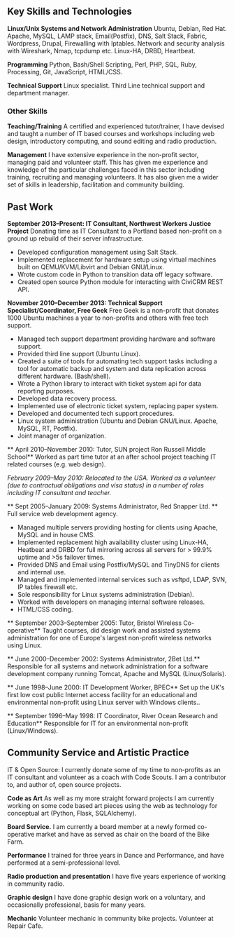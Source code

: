 ## Key Skills and Technologies

**Linux/Unix Systems and Network Administration**
Ubuntu, Debian, Red Hat. Apache, MySQL, LAMP stack,  Email(Postfix), DNS,
Salt Stack,  Fabric, Wordpress, Drupal, Firewalling with Iptables.
Network and security analysis with Wireshark, Nmap, tcpdump etc. 
Linux-HA, DRBD, Heartbeat.

**Programming**
Python, Bash/Shell Scripting, Perl, PHP, SQL, Ruby, Processing, Git,
JavaScript, HTML/CSS.

**Technical Support**
Linux specialist. Third Line technical support and department manager. 

###  Other Skills
**Teaching/Training** 
A certified and experienced tutor/trainer, I have devised and taught a number of IT
based courses and workshops including web design, introductory computing, and sound
editing and radio production. 

**Management** I have extensive experience in the non-profit sector, managing paid
and volunteer staff. This has given me experience and knowledge of the particular 
challenges faced in this sector including training, recruiting and managing
volunteers. It has also given me a wider set of skills in leadership, facilitation
and community building.

## Past Work
**September 2013&ndash;Present: IT Consultant, Northwest Workers Justice Project**
Donating time as IT Consultant to a Portland based non-profit on a ground up 
rebuild of their server infrastructure.

- Developed configuration management using Salt Stack.
- Implemented replacement for hardware setup using virtual machines built on 
QEMU/KVM/Libvirt and Debian GNU/Linux.
- Wrote custom code in Python to transition data off legacy software.
- Created open source Python module for interacting with CiviCRM REST API.

**November 2010&ndash;December 2013: Technical Support Specialist/Coordinator, Free Geek**
Free Geek is a non-profit that donates 1000 Ubuntu  machines a year to 
non-profits and others with free tech support.

- Managed tech support department providing hardware and software support. 
- Provided third line support (Ubuntu Linux).
- Created a suite of tools for automating tech support tasks including a tool 
 for automatic backup and system and data replication across different hardware. (Bash/shell).
- Wrote a Python library to interact with ticket system api for data reporting 
  purposes.
- Developed data recovery process.
- Implemented use of electronic ticket system, replacing paper system.
- Developed and documented tech support procedures.
- Linux system administration (Ubuntu and Debian GNU/Linux. Apache, MySQL, RT,
Postfix).
- Joint manager of organization.

** April 2010&ndash;November 2010: Tutor, SUN project Ron Russell Middle School**
Worked as part time tutor at an after school project teaching IT related courses
(e.g. web design).

*February 2009&ndash;May 2010: Relocated to the USA. Worked as a volunteer 
(due to contractual obligations and visa status) in a number of roles including 
IT consultant and teacher.*

** Sept 2005&ndash;January 2009: Systems Administrator, Red Snapper Ltd. ** 
Full service web development agency.

- Managed multiple servers providing hosting for clients using Apache, MySQL 
and in house CMS.
- Implemented replacement high availability cluster using Linux-HA, Heatbeat
and DRBD for full mirroring across all servers for > 99.9% uptime and >5s 
failover times.
- Provided DNS and Email using Postfix/MySQL and TinyDNS for clients and 
internal use.
- Managed and implemented internal services such  as vsftpd, LDAP, SVN, IP tables firewall  etc.
- Sole responsibility for Linux systems administration (Debian). 
- Worked with developers on managing internal software releases.
- HTML/CSS coding.

** September 2003&ndash;September 2005: Tutor, Bristol Wireless Co-operative**
Taught courses, did design work and assisted systems administration for one of
Europe's largest non-profit wireless networks using Linux.

** June 2000&ndash;December 2002: Systems Administrator, 2Bet Ltd.**
Responsible for all systems and network administration for a software development 
company running Tomcat, Apache and MySQL (Linux/Solaris). 

** June 1998&ndash;June 2000: IT Development Worker, BPEC**
Set up the UK's first low cost public Internet access facility for an educational 
and environmental non-profit using Linux server with Windows clients.. 

** September 1996&ndash;May 1998: IT Coordinator, River Ocean Research and Education**
Responsible for IT for an environmental non-profit (Linux/Windows). 

## Community Service and Artistic Practice
IT &amp; Open Source: I currently donate some of my time to non-profits as an IT
consultant and volunteer as a coach with Code Scouts. I am a contributor to, 
and author of, open source projects.

**Code as Art**
As well as my more straight forward projects I am currently working on some code
based art pieces using the web as technology for conceptual art (Python, Flask,
SQLAlchemy). 

**Board Service.**
I am currently a board member at a newly formed co-operative market and have 
as served as chair on the board of the Bike Farm.

**Performance**
I trained for three years in Dance and Performance, and have performed at a 
semi-professional level.

**Radio production and presentation**
I have five years experience of working in community radio.

**Graphic design**
I have done graphic design work on a voluntary, and occasionally professional, 
basis for many years.

**Mechanic**
Volunteer mechanic in community bike projects. Volunteer at Repair Cafe.


